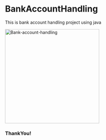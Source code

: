 # BankAccountHandling

This is bank account handling project using java 

<img width="311" alt="Bank-account-handling" src="https://user-images.githubusercontent.com/120224923/224781573-f78a5d92-f16d-4d4f-8279-8204112ac21b.png">

### ThankYou!
